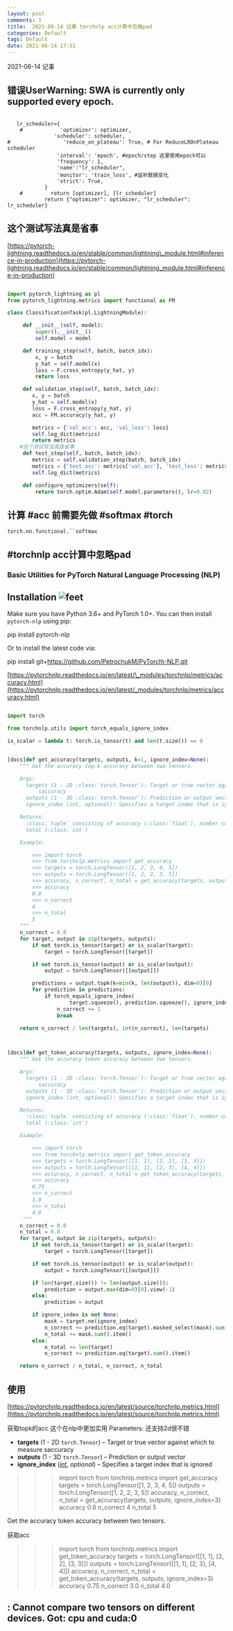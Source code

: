 ```yaml
---
layout: post
comments: 1
title:  2021-06-14 记事 torchnlp acc计算中忽略pad
categories: Default
tags: Default
date: 2021-06-14 17:51
---
```


 2021-06-14 记事



## 错误UserWarning: SWA is currently only supported every epoch.


```

   lr_scheduler={
    #            'optimizer': optimizer,
               'scheduler': scheduler,
#                 'reduce_on_plateau': True, # For ReduceLROnPlateau scheduler
                'interval': 'epoch', #epoch/step 这里使用epoch可以
                'frequency': 1,
                'name':"lr_scheduler",
                'monitor': 'train_loss', #监听数据变化
                'strict': True,
            }
    #         return [optimizer], [lr_scheduler]
            return {"optimizer": optimizer, "lr_scheduler": lr_scheduler}

```


## 这个测试写法真是省事
[https://pytorch-lightning.readthedocs.io/en/stable/common/lightning\_module.html#inference-in-production](https://pytorch-lightning.readthedocs.io/en/stable/common/lightning_module.html#inference-in-production)

```python

import pytorch_lightning as pl
from pytorch_lightning.metrics import functional as FM

class ClassificationTask(pl.LightningModule):

     def __init__(self, model):
         super().__init__()
         self.model = model

     def training_step(self, batch, batch_idx):
         x, y = batch
         y_hat = self.model(x)
         loss = F.cross_entropy(y_hat, y)
         return loss

     def validation_step(self, batch, batch_idx):
        x, y = batch
        y_hat = self.model(x)
        loss = F.cross_entropy(y_hat, y)
        acc = FM.accuracy(y_hat, y)

        metrics = {'val_acc': acc, 'val_loss': loss}
        self.log_dict(metrics)
        return metrics
	#这个测试写法真是省事
     def test_step(self, batch, batch_idx):
        metrics = self.validation_step(batch, batch_idx)
        metrics = {'test_acc': metrics['val_acc'], 'test_loss': metrics['val_loss']}
        self.log_dict(metrics)

     def configure_optimizers(self):
         return torch.optim.Adam(self.model.parameters(), lr=0.02)

```


## 计算 #acc 前需要先做 #softmax #torch

`torch.nn.functional.``softmax`

## #torchnlp acc计算中忽略pad


### Basic Utilities for PyTorch Natural Language Processing (NLP)

## Installation ![feet](https://github.githubassets.com/images/icons/emoji/unicode/1f43e.png)

Make sure you have Python 3.6+ and PyTorch 1.0+. You can then install `pytorch-nlp` using pip:

pip install pytorch\-nlp

Or to install the latest code via:

pip install git+https://github.com/PetrochukM/PyTorch\-NLP.git

[https://pytorchnlp.readthedocs.io/en/latest/\_modules/torchnlp/metrics/accuracy.html](https://pytorchnlp.readthedocs.io/en/latest/_modules/torchnlp/metrics/accuracy.html)


```python

import torch

from torchnlp.utils import torch_equals_ignore_index

is_scalar = lambda t: torch.is_tensor(t) and len(t.size()) == 0


[docs]def get_accuracy(targets, outputs, k=1, ignore_index=None):
    """ Get the accuracy top-k accuracy between two tensors.

    Args:
      targets (1 - 2D :class:`torch.Tensor`): Target or true vector against which to measure
          saccuracy
      outputs (1 - 3D :class:`torch.Tensor`): Prediction or output vector
      ignore_index (int, optional): Specifies a target index that is ignored

    Returns:
      :class:`tuple` consisting of accuracy (:class:`float`), number correct (:class:`int`) and
      total (:class:`int`)

    Example:

        >>> import torch
        >>> from torchnlp.metrics import get_accuracy
        >>> targets = torch.LongTensor([1, 2, 3, 4, 5])
        >>> outputs = torch.LongTensor([1, 2, 2, 3, 5])
        >>> accuracy, n_correct, n_total = get_accuracy(targets, outputs, ignore_index=3)
        >>> accuracy
        0.8
        >>> n_correct
        4
        >>> n_total
        5
    """
    n_correct = 0.0
    for target, output in zip(targets, outputs):
        if not torch.is_tensor(target) or is_scalar(target):
            target = torch.LongTensor([target])

        if not torch.is_tensor(output) or is_scalar(output):
            output = torch.LongTensor([[output]])

        predictions = output.topk(k=min(k, len(output)), dim=0)[0]
        for prediction in predictions:
            if torch_equals_ignore_index(
                    target.squeeze(), prediction.squeeze(), ignore_index=ignore_index):
                n_correct += 1
                break

    return n_correct / len(targets), int(n_correct), len(targets)



[docs]def get_token_accuracy(targets, outputs, ignore_index=None):
    """ Get the accuracy token accuracy between two tensors.

    Args:
      targets (1 - 2D :class:`torch.Tensor`): Target or true vector against which to measure
          saccuracy
      outputs (1 - 3D :class:`torch.Tensor`): Prediction or output vector
      ignore_index (int, optional): Specifies a target index that is ignored

    Returns:
      :class:`tuple` consisting of accuracy (:class:`float`), number correct (:class:`int`) and
      total (:class:`int`)

    Example:

        >>> import torch
        >>> from torchnlp.metrics import get_token_accuracy
        >>> targets = torch.LongTensor([[1, 1], [2, 2], [3, 3]])
        >>> outputs = torch.LongTensor([[1, 1], [2, 3], [4, 4]])
        >>> accuracy, n_correct, n_total = get_token_accuracy(targets, outputs, ignore_index=3)
        >>> accuracy
        0.75
        >>> n_correct
        3.0
        >>> n_total
        4.0
     """
    n_correct = 0.0
    n_total = 0.0
    for target, output in zip(targets, outputs):
        if not torch.is_tensor(target) or is_scalar(target):
            target = torch.LongTensor([target])

        if not torch.is_tensor(output) or is_scalar(output):
            output = torch.LongTensor([[output]])

        if len(target.size()) != len(output.size()):
            prediction = output.max(dim=0)[0].view(-1)
        else:
            prediction = output

        if ignore_index is not None:
            mask = target.ne(ignore_index)
            n_correct += prediction.eq(target).masked_select(mask).sum().item()
            n_total += mask.sum().item()
        else:
            n_total += len(target)
            n_correct += prediction.eq(target).sum().item()

    return n_correct / n_total, n_correct, n_total


```


## 使用
[https://pytorchnlp.readthedocs.io/en/latest/source/torchnlp.metrics.html](https://pytorchnlp.readthedocs.io/en/latest/source/torchnlp.metrics.html)


 获取topk的acc 这个在nlp中更加实用
 Parameters:
 	还支持2d很不错
-   **targets** (1 - 2D `torch.Tensor`) – Target or true vector against which to measure saccuracy
-   **outputs** (1 - 3D `torch.Tensor`) – Prediction or output vector
-   **ignore\_index** ([_int_](https://docs.python.org/3/library/functions.html#int "(in Python v3.9)")_,_ _optional_) – Specifies a target index that is ignored



 
>>> import torch
>>> from torchnlp.metrics import get_accuracy
>>> targets = torch.LongTensor([1, 2, 3, 4, 5])
>>> outputs = torch.LongTensor([1, 2, 2, 3, 5])
>>> accuracy, n_correct, n_total = get_accuracy(targets, outputs, ignore_index=3)
>>> accuracy
0.8
>>> n_correct
4
>>> n_total
5



Get the accuracy token accuracy between two tensors.


获取acc
>>> import torch
>>> from torchnlp.metrics import get_token_accuracy
>>> targets = torch.LongTensor([[1, 1], [2, 2], [3, 3]])
>>> outputs = torch.LongTensor([[1, 1], [2, 3], [4, 4]])
>>> accuracy, n_correct, n_total = get_token_accuracy(targets, outputs, ignore_index=3)
>>> accuracy
0.75
>>> n_correct
3.0
>>> n_total
4.0


## : Cannot compare two tensors on different devices. Got: cpu and cuda:0